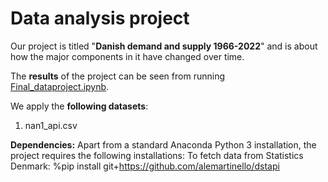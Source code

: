 # Data analysis project

Our project is titled "**Danish demand and supply 1966-2022**" and is about how the major components in it have changed over time.

The **results** of the project can be seen from running [Final_dataproject.ipynb](Final_dataproject.ipynb).

We apply the **following datasets**:

1. nan1_api.csv 

**Dependencies:** Apart from a standard Anaconda Python 3 installation, the project requires the following installations:
To fetch data from Statistics Denmark:
%pip install git+https://github.com/alemartinello/dstapi
